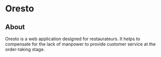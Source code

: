 # Oresto

## About
Oresto is a web application designed for restaurateurs.
It helps to compensate for the lack of manpower to provide customer service at the order-taking stage.